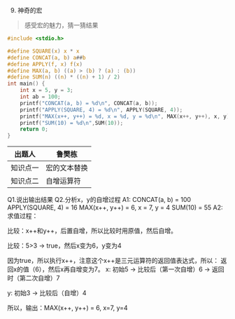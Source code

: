 9. 神奇的宏
>感受宏的魅力，猜一猜结果
```c
#include <stdio.h>

#define SQUARE(x) x * x
#define CONCAT(a, b) a##b
#define APPLY(f, x) f(x)
#define MAX(a, b) ((a) > (b) ? (a) : (b))
#define SUM(n) ((n) * ((n) + 1) / 2)
int main() {
    int x = 5, y = 3;
    int ab = 100;
    printf("CONCAT(a, b) = %d\n", CONCAT(a, b));
    printf("APPLY(SQUARE, 4) = %d\n", APPLY(SQUARE, 4));
    printf("MAX(x++, y++) = %d, x = %d, y = %d\n", MAX(x++, y++), x, y);
    printf("SUM(10) = %d\n",SUM(10));
    return 0;
}
```
|出题人|鲁樊栋  |
|--|--|
| 知识点一 |宏的文本替换  |
|知识点二|自增运算符|

Q1.说出输出结果
Q2.分析x，y的自增过程
A1:
CONCAT(a, b) = 100
APPLY(SQUARE, 4) = 16
MAX(x++, y++) = 6, x = 7, y = 4
SUM(10) = 55
A2:
求值过程：

比较：x++和y++，后置自增，所以比较时用原值，然后自增。

比较：5>3 -> true，然后x变为6，y变为4

因为true，所以执行x++，注意这个x++是三元运算符的返回值表达式，所以：
返回x的值（6），然后x再自增变为7。
x: 初始5 -> 比较后（第一次自增）6 -> 返回时（第二次自增）7

y: 初始3 -> 比较后（自增）4

所以，输出：MAX(x++, y++) = 6, x=7, y=4


